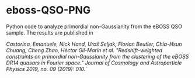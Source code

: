 # eboss-QSO-PNG
Python code to analyze primordial non-Gaussianity from the eBOSS QSO sample. The results are published in 

_Castorina, Emanuele, Nick Hand, Uroš Seljak, Florian Beutler, Chia-Hsun Chuang, Cheng Zhao, Héctor Gil-Marín et al. "Redshift-weighted constraints on primordial non-Gaussianity from the clustering of the eBOSS DR14 quasars in Fourier space." Journal of Cosmology and Astroparticle Physics 2019, no. 09 (2019): 010.`_

